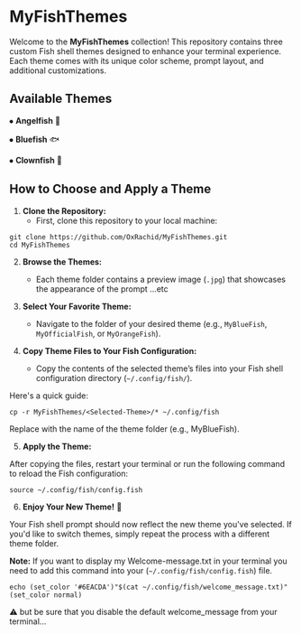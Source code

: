 # MyFishThemes

Welcome to the **MyFishThemes** collection! This repository contains three custom Fish shell themes designed to enhance your terminal experience. Each theme comes with its unique color scheme, prompt layout, and additional customizations.

## Available Themes

   ⦁ **Angelfish** 🦈

   ⦁ **Bluefish** 🐟

   ⦁ **Clownfish** 🐡

## How to Choose and Apply a Theme

1. **Clone the Repository:**
   - First, clone this repository to your local machine:

 ```
 git clone https://github.com/OxRachid/MyFishThemes.git
 cd MyFishThemes
 ```
2. **Browse the Themes:**
   - Each theme folder contains a preview image (`.jpg`) that showcases the appearance of the prompt ...etc

3. **Select Your Favorite Theme:**
   - Navigate to the folder of your desired theme (e.g., `MyBlueFish`, `MyOfficialFish`, or `MyOrangeFish`).

4. **Copy Theme Files to Your Fish Configuration:**
   - Copy the contents of the selected theme’s files into your Fish shell configuration directory (`~/.config/fish/`).

  Here's a quick guide:

 ```
 cp -r MyFishThemes/<Selected-Theme>/* ~/.config/fish
 ```
  Replace <Selected-Theme> with the name of the theme folder (e.g., MyBlueFish).

5. **Apply the Theme:**

After copying the files, restart your terminal or run the following command to reload the Fish configuration:
 ```
 source ~/.config/fish/config.fish
 ```

6. **Enjoy Your New Theme!** 🎉

Your Fish shell prompt should now reflect the new theme you've selected. If you'd like to switch themes, simply repeat the process with a different theme folder.




**Note:**
If you want to display my Welcome-message.txt in your terminal you need to add this command into your (`~/.config/fish/config.fish`) file.

 ```
 echo (set_color '#6EACDA')"$(cat ~/.config/fish/welcome_message.txt)"(set_color normal) 
 ```

⚠️ but be sure that you disable the default welcome_message from your terminal...
